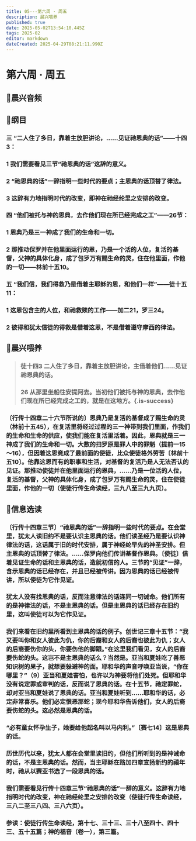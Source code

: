 ```yaml
---
title: 05---第六周 · 周五
description: 晨兴喂养
published: true
date: 2025-05-02T13:54:10.445Z
tags: 2025-02
editor: markdown
dateCreated: 2025-04-29T08:21:11.990Z
---
```


# 第六周 · 周五
## 🎵晨兴音频

## 📖纲目

### 三   “二人住了多日，靠着主放胆讲论，……见证祂恩典的话”——十四3：

### 1   我们需要看见三节“祂恩典的话”这辞的意义。

### 2   “祂恩典的话”一辞指明一些时代的要点；主恩典的话顶替了律法。

### 3   这辞有力地指明时代的改变，即神在祂经纶里之安排的改变。

### 四   “他们被托与神的恩典，去作他们现在所已经完成之工”——26节：

### 1   恩典乃是三一神成了我们的生命和一切。

### 2   那推动保罗并在他里面运行的恩，乃是一个活的人位，复活的基督，父神的具体化身，成了包罗万有赐生命的灵，住在他里面，作他的一切——林前十五10。

### 五   “我们信，我们得救乃是借着主耶稣的恩，和他们一样”——徒十五11：

### 1   这恩包含主的人位，和祂救赎的工作——加二21，罗三24。

### 2   彼得和犹太信徒的得救是借着这恩，不是借着遵守摩西的律法。

## 📖晨兴喂养

>### 徒十四3    二人住了多日，靠着主放胆讲论，主借着他们……见证祂恩典的话。
>
>### 26    从那里坐船往安提阿去。当初他们被托与神的恩典，去作他们现在所已经完成之工的，就是在这地方。{.is-success}

### 〔行传十四章二十六节所说的〕恩典乃是复活的基督成了赐生命的灵（林前十五45），在复活里将经过过程的三一神带到我们里面，作我们的生命和生命的供应，使我们能在复活里活着。因此，恩典就是三一神成了我们的生命和一切。大数的扫罗原是罪人中的罪魁（提前一15～16），但因着这恩竟成了最前面的使徒，比众使徒格外劳苦〔林前十五10〕。他靠这恩而有的职事和生活，对基督的复活乃是人无法否认的见证。那推动使徒并在他里面运行的恩典，……乃是一位活的人位，复活的基督，父神的具体化身，成了包罗万有赐生命的灵，住在使徒里面，作他的一切（使徒行传生命读经，三九八至三九九页）。

## 📖信息选读

### 〔行传十四章三节〕“祂恩典的话”一辞指明一些时代的要点。在会堂里，犹太人读旧约不是要认识主恩典的话。他们读圣经乃是要认识神律法的话，这话属于旧的时代安排，属于神经纶早先的神圣安排。但主恩典的话顶替了律法。……保罗向他们传讲基督作恩典。〔使徒〕借着见证生命的话和主恩典的话，造就初信的人。三节的“见证”一辞，含示恩典的话已经存在，并且已经被传讲。因为恩典的话已经被传讲，所以使徒为它作见证。

### 犹太人没有找恩典的话，反而注意律法的话连同一切诫命。他们所有的是神律法的话，不是主恩典的话。但是主恩典的话已经存在旧约里，这叫使徒可以为它作见证。

### 我们来看在旧约里所看到主恩典的话的例子。创世记三章十五节：“我又要叫你和女人彼此为仇，你的后裔和女人的后裔也彼此为仇；女人的后裔要伤你的头，你要伤他的脚跟。”在这里我们看见，女人的后裔要伤蛇的头。这岂不是主恩典的话么？当然是。亚当和夏娃吃了善恶知识树的果子，就想要躲避神的面。耶和华的声音呼唤亚当说，“你在哪里？”（9）亚当和夏娃害怕，也许以为神要将他们处死。但耶和华没有说定罪或审判的话，反而说了恩典的话。在十五节，祂定罪蛇，却对亚当和夏娃说了恩典的话。亚当和夏娃听到……耶和华的话，必定非常喜乐。他们必定恨恶那蛇；现今耶和华告诉他们，女人的后裔要伤蛇的头。这必然是恩典的话。

### “必有童女怀孕生子，她要给他起名叫以马内利。”〔赛七14〕这是恩典的话。

### 历世历代以来，犹太人都在会堂里读旧约，但他们所听到的是神诫命的话，不是主恩典的话。然而，当主耶稣在路加四章宣扬新约的禧年时，祂从以赛亚书选了一段恩典的话。

### 我们需要看见行传十四章三节“祂恩典的话”一辞的意义。这辞有力地指明时代的改变，神在祂经纶里之安排的改变（使徒行传生命读经，三八二至三八四、三八六页）。

### 参读：使徒行传生命读经，第十七、三十三、三十八至四十、四十三、五十五篇；神的福音（卷一），第三篇。
<!-- Google tag (gtag.js) -->
<script async src="https://www.googletagmanager.com/gtag/js?id=G-1P8709Z16T"></script>
<script>
  window.dataLayer = window.dataLayer || [];
  function gtag(){dataLayer.push(arguments);}
  gtag('js', new Date());

  gtag('config', 'G-1P8709Z16T');
</script>